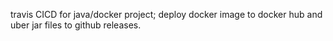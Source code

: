 travis CICD for java/docker project; deploy docker image to docker hub and uber jar files to github releases.
